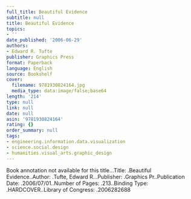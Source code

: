 ```yaml
---
full_title: Beautiful Evidence
subtitle: null
title: Beautiful Evidence
topics:
- ''
date_published: '2006-06-29'
authors:
- Edward R. Tufte
publisher: Graphics Press
format: Paperback
language: English
source: Bookshelf
cover:
  filename: 9781930824164.jpg
  media_type: data:image/false;base64
length: '214'
type: null
link: null
date: null
asin: '9781930824164'
rating: {}
order_summary: null
tags:
- engineering.information.data.visualization
- science.social.design
- humanities.visual_arts.graphic_design
---
```

Book annotation not available for this title...Title: .Beautiful Evidence..Author: .Tufte, Edward R...Publisher: .Graphics Pr..Publication Date: .2006/07/01..Number of Pages: .213..Binding Type: .HARDCOVER..Library of Congress: .2006282688
